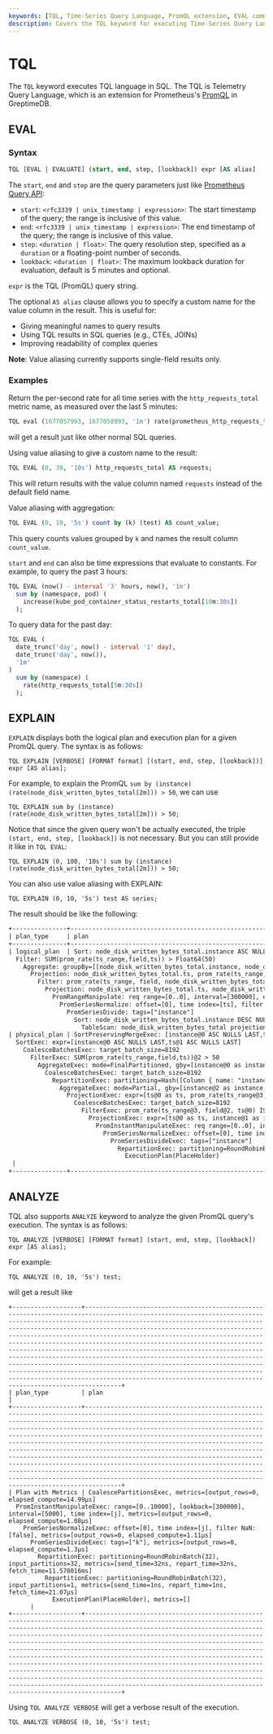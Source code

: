 ```yaml
---
keywords: [TQL, Time-Series Query Language, PromQL extension, EVAL command, EXPLAIN command, ANALYZE command]
description: Covers the TQL keyword for executing Time-Series Query Language in SQL, including EVAL, EXPLAIN, and ANALYZE commands with syntax and examples.
---
```


# TQL

The `TQL` keyword executes TQL language in SQL. The TQL is Telemetry Query Language, which is an extension for Prometheus's [PromQL](https://prometheus.io/docs/prometheus/latest/querying/basics/) in GreptimeDB.

## EVAL

### Syntax

```sql
TQL [EVAL | EVALUATE] (start, end, step, [lookback]) expr [AS alias]
```

The `start`, `end` and `step` are the query parameters just like [Prometheus Query API](https://prometheus.io/docs/prometheus/latest/querying/api/):

- `start`: `<rfc3339 | unix_timestamp | expression>`: The start timestamp of the query; the range is inclusive of this value.
- `end`: `<rfc3339 | unix_timestamp | expression>`: The end timestamp of the query; the range is inclusive of this value.
- `step`: `<duration | float>`: The query resolution step, specified as a `duration` or a floating-point number of seconds.
- `lookback`: `<duration | float>`: The maximum lookback duration for evaluation, default is 5 minutes and optional.

`expr` is the TQL (PromQL) query string.

The optional `AS alias` clause allows you to specify a custom name for the value column in the result. This is useful for:
- Giving meaningful names to query results
- Using TQL results in SQL queries (e.g., CTEs, JOINs)
- Improving readability of complex queries

**Note**: Value aliasing currently supports single-field results only.

### Examples

Return the per-second rate for all time series with the `http_requests_total` metric name, as measured over the last 5 minutes:

```sql
TQL eval (1677057993, 1677058993, '1m') rate(prometheus_http_requests_total{job="prometheus"}[5m]);
```

will get a result just like other normal SQL queries.

Using value aliasing to give a custom name to the result:

```sql
TQL EVAL (0, 30, '10s') http_requests_total AS requests;
```

This will return results with the value column named `requests` instead of the default field name.

Value aliasing with aggregation:

```sql
TQL EVAL (0, 10, '5s') count by (k) (test) AS count_value;
```

This query counts values grouped by `k` and names the result column `count_value`.

`start` and `end` can also be time expressions that evaluate to constants. For example, to query the past 3 hours:

```sql
TQL EVAL (now() - interval '3' hours, now(), '1m')
  sum by (namespace, pod) (
    increase(kube_pod_container_status_restarts_total[10m:30s])
  );
```

To query data for the past day:

```sql
TQL EVAL (
  date_trunc('day', now() - interval '1' day),
  date_trunc('day', now()),
  '1m'
)
  sum by (namespace) (
    rate(http_requests_total[5m:30s])
  );
```

## EXPLAIN

`EXPLAIN` displays both the logical plan and execution plan for a given PromQL query. The syntax is as follows:

```
TQL EXPLAIN [VERBOSE] [FORMAT format] [(start, end, step, [lookback])] expr [AS alias];
```

For example, to explain the PromQL `sum by (instance) (rate(node_disk_written_bytes_total[2m])) > 50`, we can use

```
TQL EXPLAIN sum by (instance) (rate(node_disk_written_bytes_total[2m])) > 50;
```

Notice that since the given query won't be actually executed, the triple `(start, end, step, [lookback])` is not necessary. But you can still provide it like in `TQL EVAL`:

```
TQL EXPLAIN (0, 100, '10s') sum by (instance) (rate(node_disk_written_bytes_total[2m])) > 50;
```

You can also use value aliasing with EXPLAIN:

```
TQL EXPLAIN (0, 10, '5s') test AS series;
```

The result should be like the following:

```txt
+---------------+--------------------------------------------------------------------------------------------------------------------------------------------------------------------------------------------------------------------------------------------------------------------------------------------------------------------------------------------------------------------------------------------------------------------------------------------------------------------------------------------------------------------------------------------------------------------------------------------------------------------------------------------------------------------------------------------------------------------------------------------------------------------------------------------------------------------------------------------------------------------------------------------------------------------------------------------------------------------------------------------------------------------------------------------------------------------------------------------------------------------------------------------------------------------------------------------------------------------------------------------------------------------------------------------------------------------------------------------------------------------------------------------------------------------------------------------------------------------------------------------------------------------------------------------------------------------------------------------------------------------------+
| plan_type     | plan                                                                                                                                                                                                                                                                                                                                                                                                                                                                                                                                                                                                                                                                                                                                                                                                                                                                                                                                                                                                                                                             |
+---------------+--------------------------------------------------------------------------------------------------------------------------------------------------------------------------------------------------------------------------------------------------------------------------------------------------------------------------------------------------------------------------------------------------------------------------------------------------------------------------------------------------------------------------------------------------------------------------------------------------------------------------------------------------------------------------------------------------------------------------------------------------------------------------------------------------------------------------------------------------------------------------------------------------------------------------------------------------------------------------------------------------------------------------------------------------------------------------------------------------------------------------------------------------------------------------------------------------------------------------------------------------------------------------------------------------------------------------------------------------------------------------------------------------------------------------------------------------------------------------------------------------------------------------------------------------------------------------------------------------------------------------+
| logical_plan  | Sort: node_disk_written_bytes_total.instance ASC NULLS LAST, node_disk_written_bytes_total.ts ASC NULLS LAST
  Filter: SUM(prom_rate(ts_range,field,ts)) > Float64(50)
    Aggregate: groupBy=[[node_disk_written_bytes_total.instance, node_disk_written_bytes_total.ts]], aggr=[[SUM(prom_rate(ts_range,field,ts))]]
      Projection: node_disk_written_bytes_total.ts, prom_rate(ts_range, field, node_disk_written_bytes_total.ts) AS prom_rate(ts_range,field,ts), node_disk_written_bytes_total.instance
        Filter: prom_rate(ts_range, field, node_disk_written_bytes_total.ts) IS NOT NULL
          Projection: node_disk_written_bytes_total.ts, node_disk_written_bytes_total.instance, field, ts_range
            PromRangeManipulate: req range=[0..0], interval=[300000], eval range=[120000], time index=[ts], values=["field"]
              PromSeriesNormalize: offset=[0], time index=[ts], filter NaN: [true]
                PromSeriesDivide: tags=["instance"]
                  Sort: node_disk_written_bytes_total.instance DESC NULLS LAST, node_disk_written_bytes_total.ts DESC NULLS LAST
                    TableScan: node_disk_written_bytes_total projection=[ts, instance, field], partial_filters=[ts >= TimestampMillisecond(-420000, None), ts <= TimestampMillisecond(300000, None)] |
| physical_plan | SortPreservingMergeExec: [instance@0 ASC NULLS LAST,ts@1 ASC NULLS LAST]
  SortExec: expr=[instance@0 ASC NULLS LAST,ts@1 ASC NULLS LAST]
    CoalesceBatchesExec: target_batch_size=8192
      FilterExec: SUM(prom_rate(ts_range,field,ts))@2 > 50
        AggregateExec: mode=FinalPartitioned, gby=[instance@0 as instance, ts@1 as ts], aggr=[SUM(prom_rate(ts_range,field,ts))]
          CoalesceBatchesExec: target_batch_size=8192
            RepartitionExec: partitioning=Hash([Column { name: "instance", index: 0 }, Column { name: "ts", index: 1 }], 32), input_partitions=32
              AggregateExec: mode=Partial, gby=[instance@2 as instance, ts@0 as ts], aggr=[SUM(prom_rate(ts_range,field,ts))]
                ProjectionExec: expr=[ts@0 as ts, prom_rate(ts_range@3, field@2, ts@0) as prom_rate(ts_range,field,ts), instance@1 as instance]
                  CoalesceBatchesExec: target_batch_size=8192
                    FilterExec: prom_rate(ts_range@3, field@2, ts@0) IS NOT NULL
                      ProjectionExec: expr=[ts@0 as ts, instance@1 as instance, field@2 as field, ts_range@3 as ts_range]
                        PromInstantManipulateExec: req range=[0..0], interval=[300000], eval range=[120000], time index=[ts]
                          PromSeriesNormalizeExec: offset=[0], time index=[ts], filter NaN: [true]
                            PromSeriesDivideExec: tags=["instance"]
                              RepartitionExec: partitioning=RoundRobinBatch(32), input_partitions=1
                                ExecutionPlan(PlaceHolder)
 |
+---------------+--------------------------------------------------------------------------------------------------------------------------------------------------------------------------------------------------------------------------------------------------------------------------------------------------------------------------------------------------------------------------------------------------------------------------------------------------------------------------------------------------------------------------------------------------------------------------------------------------------------------------------------------------------------------------------------------------------------------------------------------------------------------------------------------------------------------------------------------------------------------------------------------------------------------------------------------------------------------------------------------------------------------------------------------------------------------------------------------------------------------------------------------------------------------------------------------------------------------------------------------------------------------------------------------------------------------------------------------------------------------------------------------------------------------------------------------------------------------------------------------------------------------------------------------------------------------------------------------------------------------------+
```

## ANALYZE

TQL also supports `ANALYZE` keyword to analyze the given PromQL query's execution. The syntax is as follows:

```
TQL ANALYZE [VERBOSE] [FORMAT format] (start, end, step, [lookback]) expr [AS alias];
```

For example:

```
TQL ANALYZE (0, 10, '5s') test;
```

will get a result like

```
+-------------------+------------------------------------------------------------------------------------------------------------------------------------------------------------------------------------------------------------------------------------------------------------------------------------------------------------------------------------------------------------------------------------------------------------------------------------------------------------------------------------------------------------------------------------------------------------------------------------------------------------------------------------------------------------------------------------------------------------------------------------------------------------------------------------------------------------+
| plan_type         | plan                                                                                                                                                                                                                                                                                                                                                                                                                                                                                                                                                                                                                                                                                                                                                                                                       |
+-------------------+------------------------------------------------------------------------------------------------------------------------------------------------------------------------------------------------------------------------------------------------------------------------------------------------------------------------------------------------------------------------------------------------------------------------------------------------------------------------------------------------------------------------------------------------------------------------------------------------------------------------------------------------------------------------------------------------------------------------------------------------------------------------------------------------------------+
| Plan with Metrics | CoalescePartitionsExec, metrics=[output_rows=0, elapsed_compute=14.99µs]
  PromInstantManipulateExec: range=[0..10000], lookback=[300000], interval=[5000], time index=[j], metrics=[output_rows=0, elapsed_compute=1.08µs]
    PromSeriesNormalizeExec: offset=[0], time index=[j], filter NaN: [false], metrics=[output_rows=0, elapsed_compute=1.11µs]
      PromSeriesDivideExec: tags=["k"], metrics=[output_rows=0, elapsed_compute=1.3µs]
        RepartitionExec: partitioning=RoundRobinBatch(32), input_partitions=32, metrics=[send_time=32ns, repart_time=32ns, fetch_time=11.578016ms]
          RepartitionExec: partitioning=RoundRobinBatch(32), input_partitions=1, metrics=[send_time=1ns, repart_time=1ns, fetch_time=21.07µs]
            ExecutionPlan(PlaceHolder), metrics=[]
      |
+-------------------+------------------------------------------------------------------------------------------------------------------------------------------------------------------------------------------------------------------------------------------------------------------------------------------------------------------------------------------------------------------------------------------------------------------------------------------------------------------------------------------------------------------------------------------------------------------------------------------------------------------------------------------------------------------------------------------------------------------------------------------------------------------------------------------------------------+
```

Using `TQL ANALYZE VERBOSE` will get a verbose result of the execution.

```
TQL ANALYZE VERBOSE (0, 10, '5s') test;
```
